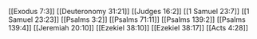 [[Exodus 7:3]]
[[Deuteronomy 31:21]]
[[Judges 16:2]]
[[1 Samuel 23:7]]
[[1 Samuel 23:23]]
[[Psalms 3:2]]
[[Psalms 71:11]]
[[Psalms 139:2]]
[[Psalms 139:4]]
[[Jeremiah 20:10]]
[[Ezekiel 38:10]]
[[Ezekiel 38:17]]
[[Acts 4:28]]
